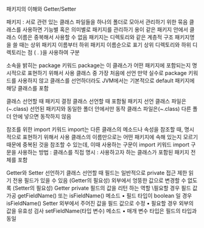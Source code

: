 패키지의 이해와 Getter/Setter 


패키지 : 서로 관련 있는 클래스 파일들을 하나의 폴더로 모아서 관리하기 위한 묶음
클래스를 사용하면 기능별 혹은 의미별로 패키지를 관리하기 용이
같은 패키지 안에서 클래스 이름은 중복해서 사용할 수 없음
패키지는 디렉토리와 같은 계층적 구조
패키지명을 쓸 때는 상위 패키지 이름부터 하위 패키지 이름순으로 표기
상위 디렉토리와 하위 디렉토리는 점 ( . )을 사용하여 구분



소속을 밝히는 package 키워드
    package는 이 클래스가 어떤 패키지에 포함되는지 명시적으로 표현하기 위해서 사용
    클래스 중 가장 처음에 선언
    만약 실수로 package 키워드를 사용하지 않고 클래스를 선언하더라도 JVM에서는 기본적으로 default 패키지에 해당 클래스를 포함



클래스 선언할 때 패키지 결정
    클래스 선언할 때 포함될 패키지 선언
    클래스 파일은(~.class) 선언된 패키지와 동일한 폴더 안에서만 동작
    클래스 파일은(~.class) 다른 폴더 안에 넣으면 동작하지 않음



참조를 위한 import 키워드
    import는 다른 클래스의 메소드나 속성을 참조할 때, 명시적으로 표현하기 위해서 사용
    클래스의 이름만으로는 어떤 패키지에 속해 있는지 모르기 때문에 중복된 것을 참조할 수 있는데, 이때 사용하는 구문이 import 키워드
    import 구문을 사용하는 방법 : 클래스를 직접 명시 : 사용하고자 하는 클래스가 포함된 패키지 전체를 포함


Getter와 Setter 선언하기
    클래스 선언할 때 필드는 일반적으로 private 접근 제한 읽기 전용 필드가 있을 수 있음 (Getter의 필요성) 외부에서 엉뚱한 값으로 변경할 수 없도록 (Setter의 필요성)
    Getter private 필드의 값을 리턴 하는 역할 \필요할 경우 필드 값 가공 
    getFieldName() 또는 isFieldName() 메소드 
        • 필드 타입이 boolean 일 경우 isFieldName()
    Setter 외부에서 주어진 값을 필드 값으로 수정
        • 필요할 경우 외부의 값을 유효성 검사 setFieldName(타입 변수) 메소드
        • 매개 변수 타입은 필드의 타입과 동일


        



